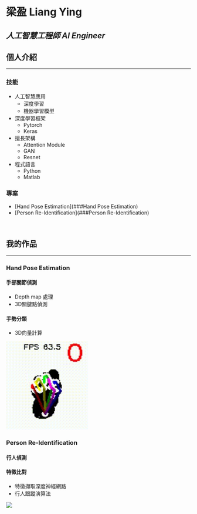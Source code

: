 # 梁盈 Liang Ying
## *人工智慧工程師 AI Engineer*

## 個人介紹

---
### 技能


* 人工智慧應用
  * 深度學習
  * 機器學習模型
* 深度學習框架
  * Pytorch
  * Keras
* 擅長架構
  * Attention Module
  * GAN
  * Resnet
* 程式語言
  * Python
  * Matlab  

### 專案
- [Hand Pose Estimation](###Hand Pose Estimation)
- [Person Re-Identification](###Person Re-Identification)



<br>

## 我的作品

---
### Hand Pose Estimation
#### 手部關節偵測
* Depth map 處理
* 3D關鍵點偵測
#### 手勢分類
* 3D向量計算
  
<img src="/handc.gif"/>

<br>

### Person Re-Identification
#### 行人偵測

#### 特徵比對
- 特徵擷取深度神經網路
- 行人跟蹤演算法

<img src="/terrace1-c1.gif"/>
